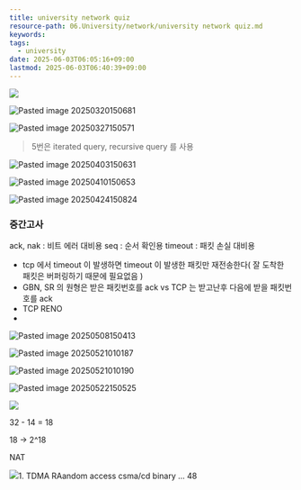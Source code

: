 ```yaml
---
title: university network quiz
resource-path: 06.University/network/university network quiz.md
keywords:
tags:
  - university
date: 2025-06-03T06:05:16+09:00
lastmod: 2025-06-03T06:40:39+09:00
---
```

![](../../08.media/20250313150667.png)

![Pasted image 20250320150681](../../08.media/20250320150681.jpg)

![Pasted image 20250327150571](../../08.media/20250327150571.png)

> 5번은 iterated query, recursive query 를 사용

![Pasted image 20250403150631](../../08.media/20250403150631.png)




![Pasted image 20250410150653](../../08.media/20250410150653.jpg)




![Pasted image 20250424150824](../../08.media/20250424150824.jpg)




### 중간고사

ack, nak : 비트 에러 대비용
seq : 순서 확인용
timeout : 패킷 손실 대비용


- tcp 에서 timeout 이 발생하면 timeout 이 발생한 패킷만 재전송한다( 잘 도착한 패킷은 버퍼링하기 때문에 필요없음 )
- GBN, SR 의 원형은 받은 패킷번호를 ack vs TCP 는 받고난후 다음에 받을 패킷번호를 ack
- TCP RENO
- 




![Pasted image 20250508150413](../../08.media/20250508150413.png)



![Pasted image 20250521010187](../../08.media/20250521010187.jpg)

![Pasted image 20250521010190](../../08.media/20250521010190.jpg)

![Pasted image 20250522150525](../../08.media/20250522150525.jpg)





![](../../08.media/20250529150511-1748498771414-20250529_150338_1_.jpg)


32 - 14 = 18

18 -> 2\^18


NAT












![](../../08.media/20250610150324-1749535404444-20250610_150121(1)(1).jpg)1. TDMA
RAandom access
csma/cd
binary ...
48